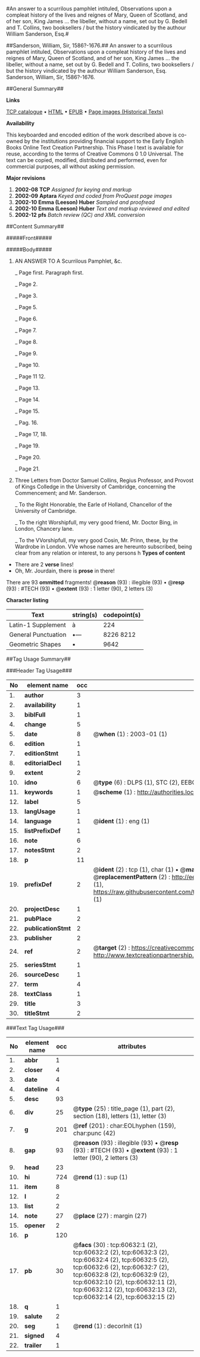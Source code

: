 #An answer to a scurrilous pamphlet intituled, Observations upon a compleat history of the lives and reignes of Mary, Queen of Scotland, and of her son, King James ... the libeller, without a name, set out by G. Bedell and T. Collins, two booksellers / but the history vindicated by the authour William Sanderson, Esq.#

##Sanderson, William, Sir, 1586?-1676.##
An answer to a scurrilous pamphlet intituled, Observations upon a compleat history of the lives and reignes of Mary, Queen of Scotland, and of her son, King James ... the libeller, without a name, set out by G. Bedell and T. Collins, two booksellers / but the history vindicated by the authour William Sanderson, Esq.
Sanderson, William, Sir, 1586?-1676.

##General Summary##

**Links**

[TCP catalogue](http://www.ota.ox.ac.uk/tcp/)  • 
[HTML](http://tei.it.ox.ac.uk/tcp/Texts-HTML/free/A62/A62143.html)  • 
[EPUB](http://tei.it.ox.ac.uk/tcp/Texts-EPUB/free/A62/A62143.epub) • 
[Page images (Historical Texts)](https://data.historicaltexts.jisc.ac.uk/view?pubId=eebo-12376559e&pageId=eebo-12376559e-60632-1)

**Availability**

This keyboarded and encoded edition of the
	       work described above is co-owned by the institutions
	       providing financial support to the Early English Books
	       Online Text Creation Partnership. This Phase I text is
	       available for reuse, according to the terms of Creative
	       Commons 0 1.0 Universal. The text can be copied,
	       modified, distributed and performed, even for
	       commercial purposes, all without asking permission.

**Major revisions**

1. __2002-08__ __TCP__ *Assigned for keying and markup*
1. __2002-09__ __Aptara__ *Keyed and coded from ProQuest page images*
1. __2002-10__ __Emma (Leeson) Huber__ *Sampled and proofread*
1. __2002-10__ __Emma (Leeson) Huber__ *Text and markup reviewed and edited*
1. __2002-12__ __pfs__ *Batch review (QC) and XML conversion*

##Content Summary##

#####Front#####

#####Body#####

1. AN ANSWER TO A
Scurrilous Pamphlet, &c.

    _ Page first. Paragraph first.

    _ Page 2.

    _ Page 3.

    _ Page 5.

    _ Page 6.

    _ Page 7.

    _ Page 8.

    _ Page 9.

    _ Page 10.

    _ Page 11 12.

    _ Page 13.

    _ Page 14.

    _ Page 15.

    _ Pag. 16.

    _ Page 17, 18.

    _ Page 19.

    _ Page 20.

    _ Page 21.

1. Three Letters from Doctor Samuel Collins,
Regius Professor, and Provost of Kings Colledge
in the University of Cambridge, concerning the
Commencement; and Mr. Sanderson.

    _ To the Right Honorable, the Earle of Holland, Chancellor
of the University of Cambridge.

    _ To the right Worshipfull, my very good friend, Mr.
Doctor Bing, in London, Chancery lane.

    _ To the VVorshipfull, my very good Cosin, Mr. Prinn, these,
by the Wardrobe in London.
VVe whose names are hereunto subscribed, being clear
from any relation or interest, to any persons h
**Types of content**

  * There are 2 **verse** lines!
  * Oh, Mr. Jourdain, there is **prose** in there!

There are 93 **ommitted** fragments! 
 @__reason__ (93) : illegible (93)  •  @__resp__ (93) : #TECH (93)  •  @__extent__ (93) : 1 letter (90), 2 letters (3)

**Character listing**


|Text|string(s)|codepoint(s)|
|---|---|---|
|Latin-1 Supplement|à|224|
|General Punctuation|•—|8226 8212|
|Geometric Shapes|▪|9642|

##Tag Usage Summary##

###Header Tag Usage###

|No|element name|occ|attributes|
|---|---|---|---|
|1.|__author__|3||
|2.|__availability__|1||
|3.|__biblFull__|1||
|4.|__change__|5||
|5.|__date__|8| @__when__ (1) : 2003-01 (1)|
|6.|__edition__|1||
|7.|__editionStmt__|1||
|8.|__editorialDecl__|1||
|9.|__extent__|2||
|10.|__idno__|6| @__type__ (6) : DLPS (1), STC (2), EEBO-CITATION (1), OCLC (1), VID (1)|
|11.|__keywords__|1| @__scheme__ (1) : http://authorities.loc.gov/ (1)|
|12.|__label__|5||
|13.|__langUsage__|1||
|14.|__language__|1| @__ident__ (1) : eng (1)|
|15.|__listPrefixDef__|1||
|16.|__note__|6||
|17.|__notesStmt__|2||
|18.|__p__|11||
|19.|__prefixDef__|2| @__ident__ (2) : tcp (1), char (1)  •  @__matchPattern__ (2) : ([0-9\-]+):([0-9IVX]+) (1), (.+) (1)  •  @__replacementPattern__ (2) : http://eebo.chadwyck.com/downloadtiff?vid=$1&page=$2 (1), https://raw.githubusercontent.com/textcreationpartnership/Texts/master/tcpchars.xml#$1 (1)|
|20.|__projectDesc__|1||
|21.|__pubPlace__|2||
|22.|__publicationStmt__|2||
|23.|__publisher__|2||
|24.|__ref__|2| @__target__ (2) : https://creativecommons.org/publicdomain/zero/1.0/ (1), http://www.textcreationpartnership.org/docs/. (1)|
|25.|__seriesStmt__|1||
|26.|__sourceDesc__|1||
|27.|__term__|4||
|28.|__textClass__|1||
|29.|__title__|3||
|30.|__titleStmt__|2||


###Text Tag Usage###

|No|element name|occ|attributes|
|---|---|---|---|
|1.|__abbr__|1||
|2.|__closer__|4||
|3.|__date__|4||
|4.|__dateline__|4||
|5.|__desc__|93||
|6.|__div__|25| @__type__ (25) : title_page (1), part (2), section (18), letters (1), letter (3)|
|7.|__g__|201| @__ref__ (201) : char:EOLhyphen (159), char:punc (42)|
|8.|__gap__|93| @__reason__ (93) : illegible (93)  •  @__resp__ (93) : #TECH (93)  •  @__extent__ (93) : 1 letter (90), 2 letters (3)|
|9.|__head__|23||
|10.|__hi__|724| @__rend__ (1) : sup (1)|
|11.|__item__|8||
|12.|__l__|2||
|13.|__list__|2||
|14.|__note__|27| @__place__ (27) : margin (27)|
|15.|__opener__|2||
|16.|__p__|120||
|17.|__pb__|30| @__facs__ (30) : tcp:60632:1 (2), tcp:60632:2 (2), tcp:60632:3 (2), tcp:60632:4 (2), tcp:60632:5 (2), tcp:60632:6 (2), tcp:60632:7 (2), tcp:60632:8 (2), tcp:60632:9 (2), tcp:60632:10 (2), tcp:60632:11 (2), tcp:60632:12 (2), tcp:60632:13 (2), tcp:60632:14 (2), tcp:60632:15 (2)|
|18.|__q__|1||
|19.|__salute__|2||
|20.|__seg__|1| @__rend__ (1) : decorInit (1)|
|21.|__signed__|4||
|22.|__trailer__|1||
